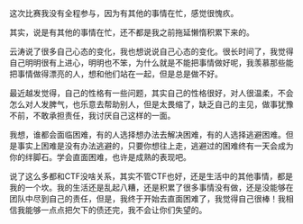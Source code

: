 这次比赛我没有全程参与，因为有其他的事情在忙，感觉很愧疚。

其实，说是有其他的事情在忙，还不都是我之前拖延懒惰积累下来的。

云涛说了很多自己心态的变化，我也想说说自己心态的变化。很长时间了，我觉得自己明明很有上进心，明明也不笨，为什么就是不能把事情做好呢，我羡慕那些能把事情做得漂亮的人，想和他们站在一起，但是总是做不好。

最近越发觉得，自己的性格有一些问题，其实自己的性格很好，对人很温柔，不会怎么对人发脾气，也乐意去帮助别人，但是太畏缩了，缺乏自己的主见，做事犹豫不前，不敢承担责任，我讨厌自己这样的一面。

我想，谁都会面临困难，有的人选择想办法去解决困难，有的人选择逃避困难。但是事实上困难是没有办法逃避的，只要你想往上走，逃避过的困难终有一天会成为你的绊脚石。学会直面困难，也许是成熟的表现吧。

说了这么多都和CTF没啥关系，其实不管CTF也好，还是生活中的其他事情，都是我的一个坎。我的生活还是乱起八糟，还是积累了很多事情没有做，还是没能够在团队中尽到自己的责任，但是，我终于开始去直面困难了，我觉得自己很棒！我相信我能够一点点把欠下的债还完，我不会让你们失望的。
